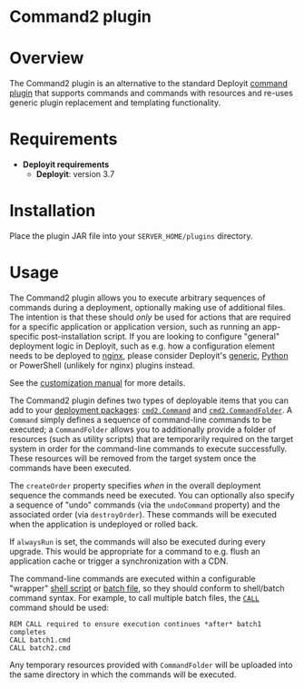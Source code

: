 # Command2 plugin #

# Overview #

The Command2 plugin is an alternative to the standard Deployit [command plugin](http://docs.xebialabs.com/releases/latest/deployit/commandPluginManual.html) that supports commands and commands with resources and re-uses generic plugin replacement and templating functionality.

# Requirements #

* **Deployit requirements**
	* **Deployit**: version 3.7

# Installation #

Place the plugin JAR file into your `SERVER_HOME/plugins` directory.

# Usage #

The Command2 plugin allows you to execute arbitrary sequences of commands during a deployment, optionally making use of additional files. The intention is that these should _only_ be used for actions that are required for a specific application or application version, such as running an app-specific post-installation script. If you are looking to configure "general" deployment logic in Deployit, such as e.g. how a configuration element needs to be deployed to [nginx](https://en.wikipedia.org/wiki/Nginx), please consider Deployit's [generic](http://docs.xebialabs.com/releases/latest/deployit/genericPluginManual.html), [Python](http://docs.xebialabs.com/releases/latest/deployit/pythonPluginManual.html) or PowerShell (unlikely for nginx) plugins instead. 

See the [customization manual](docs.xebialabs.com/releases/latest/deployit/customizationmanual.html) for more details.

The Command2 plugin defines two types of deployable items that you can add to your [deployment packages](http://docs.xebialabs.com/releases/latest/deployit/packagingmanual.html): [`cmd2.Command`](https://github.com/xebialabs/community-plugins/blob/master/deployit-udm-plugins/utility-plugins/command2-plugin/src/main/resources/synthetic.xml#L30) and [`cmd2.CommandFolder`](https://github.com/xebialabs/community-plugins/blob/master/deployit-udm-plugins/utility-plugins/command2-plugin/src/main/resources/synthetic.xml#L6). A `Command` simply defines a sequence of command-line commands to be executed; a `CommandFolder` allows you to additionally provide a folder of resources (such as utility scripts) that are temporarily required on the target system in order for the command-line commands to execute successfully. These resources will be removed from the target system once the commands have been executed.

The `createOrder` property specifies _when_ in the overall deployment sequence the commands need be executed. You can optionally also specify a sequence of "undo" commands (via the `undoCommand` property) and the associated order (via `destroyOrder`). These commands will be executed when the application is undeployed or rolled back.

If `alwaysRun` is set, the commands will also be executed during every upgrade. This would be appropriate for a command to e.g. flush an application cache or trigger a synchronization with a CDN.

The command-line commands are executed within a configurable "wrapper" [shell script](https://github.com/xebialabs/community-plugins/blob/master/deployit-udm-plugins/utility-plugins/command2-plugin/src/main/resources/synthetic.xml#L30) or [batch file](https://github.com/xebialabs/community-plugins/blob/master/deployit-udm-plugins/utility-plugins/command2-plugin/src/main/resources/cmd2/CommandRunner.bat.ftl), so they should conform to shell/batch command syntax. For example, to call multiple batch files, the [`CALL`](https://www.microsoft.com/resources/documentation/windows/xp/all/proddocs/en-us/call.mspx?mfr=true) command should be used:
```
REM CALL required to ensure execution continues *after* batch1 completes
CALL batch1.cmd
CALL batch2.cmd
```
Any temporary resources provided with `CommandFolder` will be uploaded into the same directory in which the commands will be executed.